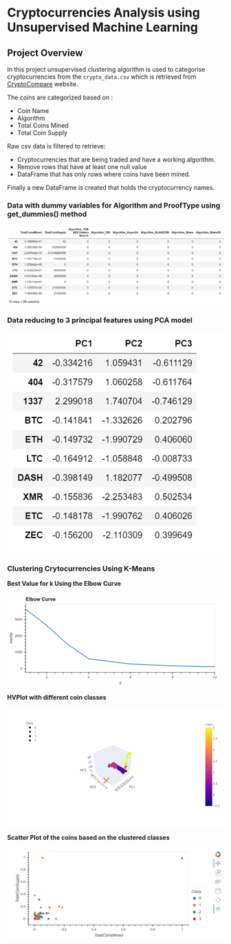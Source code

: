 # Cryptocurrencies Analysis using Unsupervised Machine Learning

## Project Overview

In this project unsupervised clustering algorithm is used to categorise cryptocurrencies from the ```crypto_data.csv``` which is retrieved from 
[CryptoCompare](https://www.cryptocompare.com/) website.

The coins are categorized based on :
- Coin Name 
- Algorithm
- Total Coins Mined 
- Total Coin Supply


Raw csv data is filtered to retrieve: 

- Cryptocurrencies that are being traded and have a working algorithm.
- Remove rows that have at least one null value
- DataFrame that has only rows where coins have been mined.

Finally a new DataFrame is created that holds the cryptocurrency names.


### Data with dummy variables for Algorithm and ProofType using get_dummies() method

![Data using get_dummies().png](https://github.com/smj452/Cryptocurrencies/blob/main/Resources/Data%20using%20get_dummies().png)

### Data reducing to 3 principal features using PCA model
![Data using PCA.png](https://github.com/smj452/Cryptocurrencies/blob/main/Resources/Data%20using%20PCA.png)


### Clustering Crytocurrencies Using K-Means

**Best Value for k Using the Elbow Curve**

![elbow curve.png](https://github.com/smj452/Cryptocurrencies/blob/main/Resources/elbow%20curve.png)

**HVPlot with different coin classes**

![HVPlot.png](https://github.com/smj452/Cryptocurrencies/blob/main/Resources/HVPlot.png)

**Scatter Plot of the coins based on the clustered classes**

![Scatter Plot.png](https://github.com/smj452/Cryptocurrencies/blob/main/Resources/Scatter%20Plot.png)
